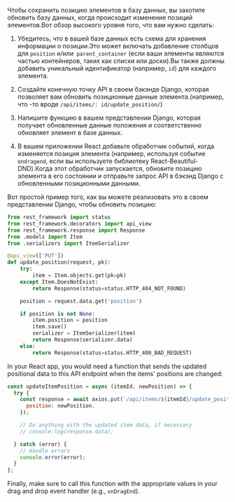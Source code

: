 Чтобы сохранить позицию элементов в базу данных, вы захотите обновить базу данных, когда происходит изменение позиций элементов.Вот обзор высокого уровня того, что вам нужно сделать:

1. Убедитесь, что в вашей базе данных есть схема для хранения информации о позиции.Это может включать добавление столбцов для `position` и/или` parent_container` (если ваши элементы являются частью контейнеров, таких как списки или доски).Вы также должны добавить уникальный идентификатор (например, `id`) для каждого элемента.

2. Создайте конечную точку API в своем бэкэнде Django, которая позволяет вам обновить позиционные данные элемента.(например, что -то вроде `/api/items/: id/update_position/`)

3. Напишите функцию в вашем представлении Django, которая получает обновленные данные положения и соответственно обновляет элемент в базе данных.

4. В вашем приложении React добавьте обработчик событий, когда изменяется позиция элемента (например, используя событие `ondragend`, если вы используете библиотеку React-Beautiful-DND).Когда этот обработчик запускается, обновите позицию элемента в его состоянии и отправьте запрос API в бэкэнд Django с обновленными позиционными данными.

Вот простой пример того, как вы можете реализовать это в своем представлении Django, чтобы обновить позицию:

```python
from rest_framework import status
from rest_framework.decorators import api_view
from rest_framework.response import Response
from .models import Item
from .serializers import ItemSerializer

@api_view(['PUT'])
def update_position(request, pk):
    try:
        item = Item.objects.get(pk=pk)
    except Item.DoesNotExist:
        return Response(status=status.HTTP_404_NOT_FOUND)

    position = request.data.get('position')

    if position is not None:
        item.position = position
        item.save()
        serializer = ItemSerializer(item)
        return Response(serializer.data)
    else:
        return Response(status=status.HTTP_400_BAD_REQUEST)
```

In your React app, you would need a function that sends the updated positional data to this API endpoint when the items' positions are changed:

```javascript
const updateItemPosition = async (itemId, newPosition) => {
  try {
    const response = await axios.put(`/api/items/${itemId}/update_position/`, {
      position: newPosition,
    });

    // Do anything with the updated item data, if necessary
    // console.log(response.data);

  } catch (error) {
    // Handle errors
    console.error(error);
  }
};
```

Finally, make sure to call this function with the appropriate values in your drag and drop event handler (e.g., `onDragEnd`).